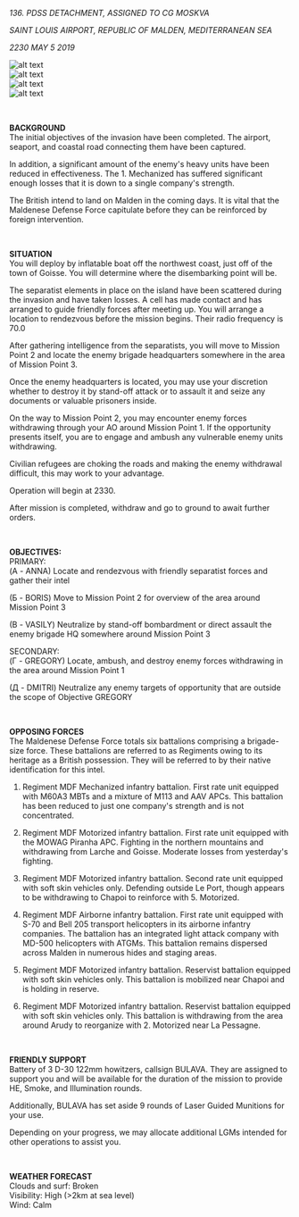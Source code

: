*136. PDSS DETACHMENT, ASSIGNED TO CG MOSKVA*

*SAINT LOUIS AIRPORT, REPUBLIC OF MALDEN, MEDITERRANEAN SEA*

*2230 MAY 5 2019*

![alt text](https://github.com/WulfyWulf/CLIMB-MOUNT-OLYMPUS/blob/master/MISSION-03/m03a.PNG "m01")
<br />
![alt text](https://github.com/WulfyWulf/CLIMB-MOUNT-OLYMPUS/blob/master/MISSION-03/m03b.PNG "m01")
<br />
![alt text](https://github.com/WulfyWulf/CLIMB-MOUNT-OLYMPUS/blob/master/MISSION-03/m03c.PNG "m01")
<br />
![alt text](https://github.com/WulfyWulf/CLIMB-MOUNT-OLYMPUS/blob/master/MISSION-03/m03d.PNG "m01")

<br />

**BACKGROUND**
<br />
The initial objectives of the invasion have been completed. The airport, seaport, and coastal road connecting them have been captured.

In addition, a significant amount of the enemy's heavy units have been reduced in effectiveness. The 1. Mechanized has suffered significant enough losses that it is down to a single company's strength.

The British intend to land on Malden in the coming days. It is vital that the Maldenese Defense Force capitulate before they can be reinforced by foreign intervention.

<br />

**SITUATION**
<br />
You will deploy by inflatable boat off the northwest coast, just off of the town of Goisse. You will determine where the disembarking point will be.

The separatist elements in place on the island have been scattered during the invasion and have taken losses. A cell has made contact and has arranged to guide friendly forces after meeting up. You will arrange a location to rendezvous before the mission begins. Their radio frequency is 70.0 

After gathering intelligence from the separatists, you will move to Mission Point 2 and locate the enemy brigade headquarters somewhere in the area of Mission Point 3. 

Once the enemy headquarters is located, you may use your discretion whether to destroy it by stand-off attack or to assault it and seize any documents or valuable prisoners inside.

On the way to Mission Point 2, you may encounter enemy forces withdrawing through your AO around Mission Point 1. If the opportunity presents itself, you are to engage and ambush any vulnerable enemy units withdrawing.

Civilian refugees are choking the roads and making the enemy withdrawal difficult, this may work to your advantage.

Operation will begin at 2330.

After mission is completed, withdraw and go to ground to await further orders.

<br />

**OBJECTIVES:**
<br />
PRIMARY:<br>
(А - ANNA) Locate and rendezvous with friendly separatist forces and gather their intel

(Б - BORIS) Move to Mission Point 2 for overview of the area around Mission Point 3

(В - VASILY) Neutralize by stand-off bombardment or direct assault the enemy brigade HQ somewhere around Mission Point 3

SECONDARY:<br>
(Г - GREGORY) Locate, ambush, and destroy enemy forces withdrawing in the area around Mission Point 1

(Д - DMITRI) Neutralize any enemy targets of opportunity that are outside the scope of Objective GREGORY

<br />

**OPPOSING FORCES**
<br />
The Maldenese Defense Force totals six battalions comprising a brigade-size force. These battalions are referred to as Regiments owing to its heritage as a British possession. They will be referred to by their native identification for this intel.

1. Regiment MDF
Mechanized infantry battalion. First rate unit equipped with M60A3 MBTs and a mixture of M113 and AAV APCs. This battalion has been reduced to just one company's strength and is not concentrated.

2. Regiment MDF
Motorized infantry battalion. First rate unit equipped with the MOWAG Piranha APC. Fighting in the northern mountains and withdrawing from Larche and Goisse. Moderate losses from yesterday's fighting.

3. Regiment MDF
Motorized infantry battalion. Second rate unit equipped with soft skin vehicles only. Defending outside Le Port, though appears to be withdrawing to Chapoi to reinforce with 5. Motorized.

4. Regiment MDF
Airborne infantry battalion. First rate unit equipped with S-70 and Bell 205 transport helicopters in its airborne infantry companies. The battalion has an integrated light attack company with MD-500 helicopters with ATGMs. This battalion remains dispersed across Malden in numerous hides and staging areas.

5. Regiment MDF
Motorized infantry battalion. Reservist battalion equipped with soft skin vehicles only. This battalion is mobilized near Chapoi and is holding in reserve.

6. Regiment MDF
Motorized infantry battalion. Reservist battalion equipped with soft skin vehicles only. This battalion is withdrawing from the area around Arudy to reorganize with 2. Motorized near La Pessagne. 

<br />

**FRIENDLY SUPPORT**
<br />
Battery of 3 D-30 122mm howitzers, callsign BULAVA. They are assigned to support you and will be available for the duration of the mission to provide HE, Smoke, and Illumination rounds.

Additionally, BULAVA has set aside 9 rounds of Laser Guided Munitions for your use. 

Depending on your progress, we may allocate additional LGMs intended for other operations to assist you.

<br />

**WEATHER FORECAST**
<br />
Clouds and surf: Broken
<br />
Visibility: High (>2km at sea level)
<br />
Wind: Calm

